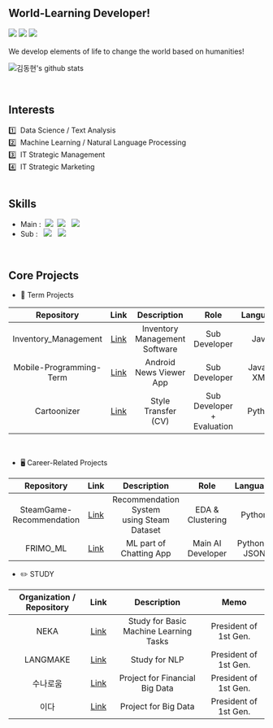 ## World-Learning Developer!
<a href=""><img src="https://img.shields.io/badge/GitHub Blog-c9510c?style=flat-square&logo=GitHub&logoColor=#181717"/></a>
<a href="https://www.instagram.com/0dong_gle0/"><img src="https://img.shields.io/badge/Instagram-FFDC80?style=flat-square&logo=Instagram&logoColor=#E4405F"/></a>
<a href="mailto:eastlighting1@gachon.ac.kr"><img src="https://img.shields.io/badge/eastlighting1@gachon.ac.kr-EEEEEE?style=flat-square&logo=Gmail&logoColor=#EA4335"/></a>
<br><br>
We develop elements of life to change the world based on humanities!
<br>

![김동현's github stats](https://github-readme-stats.vercel.app/api?username=eastlighting1&show_icons=true)

<br>

## Interests
1️⃣ &nbsp;Data Science / Text Analysis <br>
2️⃣ &nbsp;Machine Learning / Natural Language Processing <br>
3️⃣ &nbsp;IT Strategic Management <br>
4️⃣ &nbsp;IT Strategic Marketing <br>
<br>
<!-- https://github.com/anuraghazra/github-readme-stats/blob/master/docs/readme_kr.md --> 

## Skills
* Main :&nbsp;&nbsp;<img src="https://img.shields.io/badge/C-909090?style=flat&logo=C&logoColor=#A8B9CC"/> &nbsp;<img src="https://img.shields.io/badge/python-909090?style=flat&logo=python&logoColor=#3776AB"/> &nbsp; <img src="https://img.shields.io/badge/PyTorch-909090?style=flat&logo=PyTorch&logoColor=#EE4C2C"/>
* Sub : &nbsp;&nbsp;<img src="https://img.shields.io/badge/PySpark-909090?style=flat&logo=Apache Spark&logoColor=#E25A1C"/> &nbsp; <img src="https://img.shields.io/badge/Android-909090?style=flat&logo=Android&logoColor=#3DDC84"/>
<br>

## Core Projects
* 📕 Term Projects

| Repository | Link | Description | Role | Language |
| :---: | :---: | :---: | :---: | :---: |
| Inventory_Management | [Link](https://github.com/21S1-JAVA-Team5/Inventory_Management) | Inventory Management Software | Sub Developer | Java |
| Mobile-Programming-Term | [Link](https://github.com/xornjswldh/Mobile-Programming-Term) | Android News Viewer App | Sub Developer | Java & XML |
| Cartoonizer | [Link](https://github.com/eastlighting1/Cartoonizer) | Style Transfer (CV) | Sub Developer + Evaluation | Python |
<br>

* 🖥️ Career-Related Projects

| Repository | Link | Description | Role | Language |
| :---: | :---: | :---: | :---: | :---: |
| SteamGame-Recommendation | [Link](https://github.com/twoone17/SteamGame-Recommendation) | Recommendation System <br> using Steam Dataset | EDA & Clustering |  Python |
| FRIMO_ML | [Link](https://github.com/Friend-for-Modern-people/FRIMO_ML) | ML part of Chatting App | Main AI Developer | Python & JSON |

* ✏️ STUDY

| Organization / Repository | Link | Description | Memo |
| :---: | :---: | :---: | :---: |
| NEKA | [Link](https://github.com/gachonNEKA) | Study for Basic Machine Learning Tasks | President of 1st Gen. |
| LANGMAKE | [Link](https://github.com/gachonLANGMAKE) | Study for NLP | President of 1st Gen. |
| 수나로움 | [Link](https://github.com/sunaroum) | Project for Financial Big Data | President of 1st Gen. |
| 이다 | [Link](https://github.com/sunaroum) | Project for Big Data | President of 1st Gen. |

<br>

<!--
**eastlighting1/eastlighting1** is a ✨ _special_ ✨ repository because its `README.md` (this file) appears on your GitHub profile.

Here are some ideas to get you started:

- 🔭 I’m currently working on ...
- 🌱 I’m currently learning ...
- 👯 I’m looking to collaborate on ...
- 🤔 I’m looking for help with ...
- 💬 Ask me about ...
- 📫 How to reach me: ...
- 😄 Pronouns: ...
- ⚡ Fun fact: ...
-->
